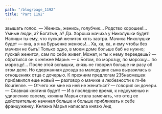 ```yaml
---
path: "/blog/page_1192"
title: "Part 1192"
---
```


звышать голос.
— Женись, женись, голубчик... Родство хорошее!... Умные люди, а? Богатые, а? Да. Хороша мачиха у Николушки будет! Напиши ты ему, что пускай женится хоть завтра. Мачиха Николушки будет — она, а я на Бурьенке женюсь!... Ха, ха, ха, и ему чтобы без мачихи не быть! Только одно, в моем доме больше баб не нужно; пускай женится, сам по себе живет. Может, и ты к нему переедешь? — обратился он к княжне Марье: — с Богом, по морозцу, по морозцу... по морозцу!...
После этой вспышки, князь не говорил больше ни разу об этом деле. Но сдержанная досада за малодушие сына выразилась в отношениях отца с дочерью. К прежним предлогам 235насмешек прибавился еще новый — разговор о мачихе и любезности к m-llе Bourienne.
— Отчего же мне на ней не жениться? — говорил он дочери. — Славная княгиня будет! — И в последнее время, к недоуменью и удивлению своему, княжна Марья стала замечать, что отец ее действительно начинал больше и больше приближать к себе француженку. Княжна Марья написала князю Анд
